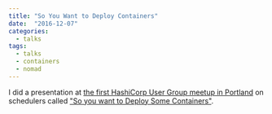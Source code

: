 ```yaml
---
title: "So You Want to Deploy Containers"
date:  "2016-12-07"
categories:
  - talks
tags:
  - talks
  - containers
  - nomad
---
```


I did a presentation at [the first HashiCorp User Group meetup in Portland][1]
on schedulers called ["So you want to Deploy Some Containers"][2].

[1]: https://www.meetup.com/Portland-HashiCorp-User-Group/events/235444417/
[2]: https://drive.google.com/open?id=1AAA8OcPFsfaB-n8z3m7e3akhBQlev9p1ybHf6G598fs
